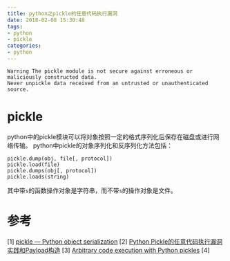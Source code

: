 ```yaml
---
title: python之pickle的任意代码执行漏洞
date: 2018-02-08 15:30:48
tags:
- python
- pickle
categories:
- python
---
```


    Warning The pickle module is not secure against erroneous or maliciously constructed data. 
    Never unpickle data received from an untrusted or unauthenticated source.

<!-- more -->

# pickle

python中的pickle模块可以将对象按照一定的格式序列化后保存在磁盘或进行网络传输。
python中pickle的对象序列化和反序列化方法包括：
```
pickle.dump(obj, file[, protocol])
pickle.load(file)
pickle.dumps(obj[, protocol])
pickle.loads(string)
```
其中带`s`的函数操作对象是字符串，而不带`s`的操作对象是文件。


# 参考
[1] [pickle — Python object serialization](https://docs.python.org/2.7/library/pickle.html?highlight=pickle#module-pickle)
[2] [Python Pickle的任意代码执行漏洞实践和Payload构造](http://www.polaris-lab.com/index.php/archives/178/)
[3] [Arbitrary code execution with Python pickles](https://www.cs.uic.edu/~s/musings/pickle/)
[4]
